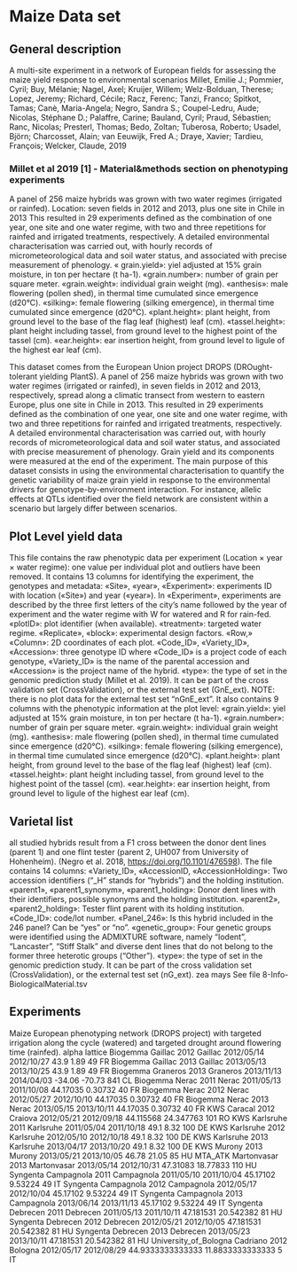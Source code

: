 # Maize Data set

## General description
A multi-site experiment in a network of European fields for assessing the maize yield response to environmental scenarios
Millet, Emilie J.; Pommier, Cyril; Buy, Mélanie; Nagel, Axel; Kruijer, Willem; Welz-Bolduan, Therese; Lopez, Jeremy; Richard, Cécile; Racz, Ferenc; Tanzi, Franco; Spitkot, Tamas; Canè, Maria-Angela; Negro, Sandra S.; Coupel-Ledru, Aude; Nicolas, Stéphane D.; Palaffre, Carine; Bauland, Cyril; Praud, Sébastien; Ranc, Nicolas; Presterl, Thomas; Bedo, Zoltan; Tuberosa, Roberto; Usadel, Björn; Charcosset, Alain; van Eeuwijk, Fred A.; Draye, Xavier; Tardieu, François; Welcker, Claude, 2019


### Millet et al 2019 [1] - Material&methods section on phenotyping experiments

A panel of 256 maize hybrids was grown with two water regimes (irrigated or rainfed). 
Location: seven fields in 2012 and 2013, plus one site in Chile in 2013
This resulted in 29 experiments defined as the combination of one year, one site and one water regime, with two and three repetitions for rainfed and irrigated treatments, respectively. 
A detailed environmental characterisation was carried out, with hourly records of micrometeorological data and soil water status, and associated with precise measurement of phenology.
« grain.yield»: yiel adjusted at 15% grain moisture, in ton per hectare (t ha-1). «grain.number»: number of grain per square meter. «grain.weight»: individual grain weight (mg). «anthesis»: male flowering (pollen shed), in thermal time cumulated since emergence (d20°C). «silking»: female flowering (silking emergence), in thermal time cumulated since emergence (d20°C). «plant.height»: plant height, from ground level to the base of the flag leaf (highest) leaf (cm). «tassel.height»: plant height including tassel, from ground level to the highest point of the tassel (cm). «ear.height»: ear insertion height, from ground level to ligule of the highest ear leaf (cm).

This dataset comes from the European Union project DROPS (DROught-tolerant yielding PlantS). A panel of 256 maize hybrids was grown with two water regimes (irrigated or rainfed), in seven fields in 2012 and 2013, respectively, spread along a climatic transect from western to eastern Europe, plus one site in Chile in 2013. This resulted in 29 experiments defined as the combination of one year, one site and one water regime, with two and three repetitions for rainfed and irrigated treatments, respectively. A detailed environmental characterisation was carried out, with hourly records of micrometeorological data and soil water status, and associated with precise measurement of phenology. Grain yield and its components were measured at the end of the experiment. The main purpose of this dataset consists in using the environmental characterisation to quantify the genetic variability of maize grain yield in response to the environmental drivers for genotype-by-environment interaction. For instance, allelic effects at QTLs identified over the field network are consistent within a scenario but largely differ between scenarios.

## Plot Level yield data
This file contains the raw phenotypic data per experiment (Location × year × water regime): one value per individual plot and outliers have been removed. It contains 13 columns for identifying the experiment, the genotypes and metadata: «Site», «year», «Experiment»: experiments ID with location («Site») and year («year»). In «Experiment», experiments are described by the three first letters of the city’s name followed by the year of experiment and the water regime with W for watered and R for rain-fed. «plotID»: plot identifier (when available). «treatment»: targeted water regime. «Replicate», «block»: experimental design factors. «Row,» «Column»: 2D coordinates of each plot. «Code_ID», «Variety_ID», «Accession»: three genotype ID where «Code_ID» is a project code of each genotype, «Variety_ID» is the name of the parental accession and «Accession» is the project name of the hybrid. «type»: the type of set in the genomic prediction study (Millet et al. 2019). It can be part of the cross validation set (CrossValidation), or the external test set (GnE_ext). NOTE: there is no plot data for the external test set “nGnE_ext”. It also contains 9 columns with the phenotypic information at the plot level: «grain.yield»: yiel adjusted at 15% grain moisture, in ton per hectare (t ha-1). «grain.number»: number of grain per square meter. «grain.weight»: individual grain weight (mg). «anthesis»: male flowering (pollen shed), in thermal time cumulated since emergence (d20°C). «silking»: female flowering (silking emergence), in thermal time cumulated since emergence (d20°C). «plant.height»: plant height, from ground level to the base of the flag leaf (highest) leaf (cm). «tassel.height»: plant height including tassel, from ground level to the highest point of the tassel (cm). «ear.height»: ear insertion height, from ground level to ligule of the highest ear leaf (cm).


## Varietal list
all studied hybrids result from a F1 cross between the donor dent lines (parent 1) and one flint tester (parent 2, UH007 from University of Hohenheim). (Negro et al. 2018, https://doi.org/10.1101/476598). The file contains 14 columns: «Variety_ID», «AccessionID, «AccessionHolding»: Two accession identifiers (“_H” stands for “hybrids”) and the holding institution. «parent1», «parent1_synonym», «parent1_holding»: Donor dent lines with their identifiers, possible synonyms and the holding institution. «parent2», «parent2_holding»: Tester flint parent with its holding institution. «Code_ID»: code/lot number. «Panel_246»: Is this hybrid included in the 246 panel? Can be “yes” or “no”. «genetic_group»: Four genetic groups were identified using the ADMIXTURE software, namely “Iodent”, “Lancaster”, “Stiff Stalk” and diverse dent lines that do not belong to the former three heterotic groups (“Other”). «type»: the type of set in the genomic prediction study. It can be part of the cross validation set (CrossValidation), or the external test set (nG_ext).
zea mays
See file 8-Info-BiologicalMaterial.tsv


## Experiments
Maize European phenotyping network (DROPS project) with targeted irrigation along the cycle (watered) and targeted drought around flowering time (rainfed). 
alpha lattice
Biogemma Gaillac 2012	Gaillac	2012/05/14	2012/10/27	43.9	1.89	49	FR
Biogemma Gaillac 2013	Gaillac	2013/05/13	2013/10/25	43.9	1.89	49	FR
Biogemma Graneros 2013	Graneros	2013/11/13	2014/04/03	-34.06	-70.73	841	CL
Biogemma Nerac 2011	Nerac	2011/05/13	2011/10/08	44.17035	0.30732	40	FR
Biogemma Nerac 2012	Nerac	2012/05/27	2012/10/10	44.17035	0.30732	40	FR
Biogemma Nerac 2013	Nerac	2013/05/15	2013/10/11	44.17035	0.30732	40	FR
KWS Caracal 2012	Craiova	2012/05/21	2012/09/18	44.115568	24.347763	101	RO
KWS Karlsruhe 2011	Karlsruhe	2011/05/04	2011/10/18	49.1	8.32	100	DE
KWS Karlsruhe 2012	Karlsruhe	2012/05/10	2012/10/18	49.1	8.32	100	DE
KWS Karlsruhe 2013	Karlsruhe	2013/04/17	2013/10/20	49.1	8.32	100	DE
KWS Murony 2013	Murony	2013/05/21	2013/10/05	46.78	21.05	85	HU
MTA_ATK Martonvasar 2013	Martonvasar	2013/05/14	2012/10/31	47.31083	18.77833	110	HU
Syngenta Campagnola 2011	Campagnola	2011/05/10	2011/10/04	45.17102	9.53224	49	IT
Syngenta Campagnola 2012	Campagnola	2012/05/17	2012/10/04	45.17102	9.53224	49	IT
Syngenta Campagnola 2013	Campagnola	2013/06/14	2013/11/13	45.17102	9.53224	49	IT
Syngenta Debrecen 2011	Debrecen	2011/05/13	2011/10/11	47.181531	20.542382	81	HU
Syngenta Debrecen 2012	Debrecen	2012/05/21	2012/10/05	47.181531	20.542382	81	HU
Syngenta Debrecen 2013	Debrecen	2013/05/23	2013/10/11	47.181531	20.542382	81	HU
University_of_Bologna Cadriano 2012	Bologna	2012/05/17	2012/08/29	44.9333333333333	11.8833333333333	5	IT
